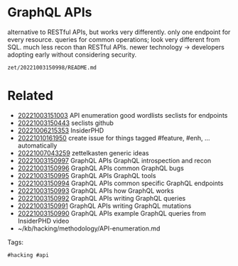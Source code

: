 # GraphQL APIs
alternative to RESTful APIs, but works very differently.
only one endpoint for every resource. queries for common operations; look very different from SQL.
much less recon than RESTful APIs.
newer technology -> developers adopting early without considering security.

` zet/20221003150998/README.md `

# Related

- [20221003151003](/zet/20221003151003/README.md) API enumeration good wordlists seclists for endpoints
- [20221003150443](/zet/20221003150443/README.md) seclists github
- [20221006215353](/zet/20221006215353/README.md) InsiderPHD
- [20221010161950](/zet/20221010161950/README.md) create issue for things tagged #feature, #enh, ... automatically
- [20221007043259](/zet/20221007043259/README.md) zettelkasten generic ideas
- [20221003150997](/zet/20221003150997/README.md) GraphQL APIs GraphQL introspection and recon
- [20221003150996](/zet/20221003150996/README.md) GraphQL APIs common GraphQL bugs
- [20221003150995](/zet/20221003150995/README.md) GraphQL APIs GraphQL tools
- [20221003150994](/zet/20221003150994/README.md) GraphQL APIs common specific GraphQL endpoints
- [20221003150993](/zet/20221003150993/README.md) GraphQL APIs how GraphQL works
- [20221003150992](/zet/20221003150992/README.md) GraphQL APIs writing GraphQL queries
- [20221003150991](/zet/20221003150991/README.md) GraphQL APIs writing GraphQL mutations
- [20221003150990](/zet/20221003150990/README.md) GraphQL APIs example GraphQL queries from InsiderPHD video
- ~/kb/hacking/methodology/API-enumeration.md

Tags:

    #hacking #api 
